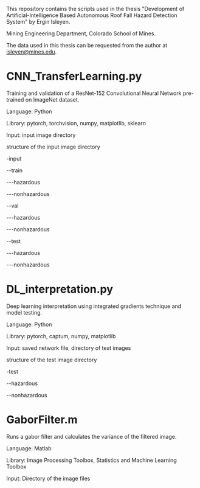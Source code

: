 
This repository contains the scripts used in the thesis "Development of Artificial-Intelligence Based Autonomous Roof Fall Hazard Detection System" by Ergin Isleyen.

Mining Engineering Department, Colorado School of Mines.

The data used in this thesis can be requested from the author at isleyen@mines.edu. 

# CNN_TransferLearning.py

Training and validation of a ResNet-152 Convolutional Neural Network pre-trained on ImageNet dataset.

Language: Python

Library: pytorch, torchvision, numpy, matplotlib, sklearn

Input: input image directory

  structure of the input image directory
  
  -input
  
  --train
  
  ---hazardous
  
  ---nonhazardous
  
  
  --val
  
  ---hazardous
  
  ---nonhazardous
  
  --test
  
  ---hazardous
  
  ---nonhazardous
  

# DL_interpretation.py

Deep learning interpretation using integrated gradients technique and model testing.

Language: Python

Library: pytorch, captum, numpy, matplotlib

Input: saved network file, directory of test images

  structure of the test image directory
  
  -test
  
  --hazardous
  
  --nonhazardous
  

# GaborFilter.m
Runs a gabor filter and calculates the variance of the filtered image.

Language: Matlab

Library: Image Processing Toolbox, Statistics and Machine Learning Toolbox

Input: Directory of the image files
